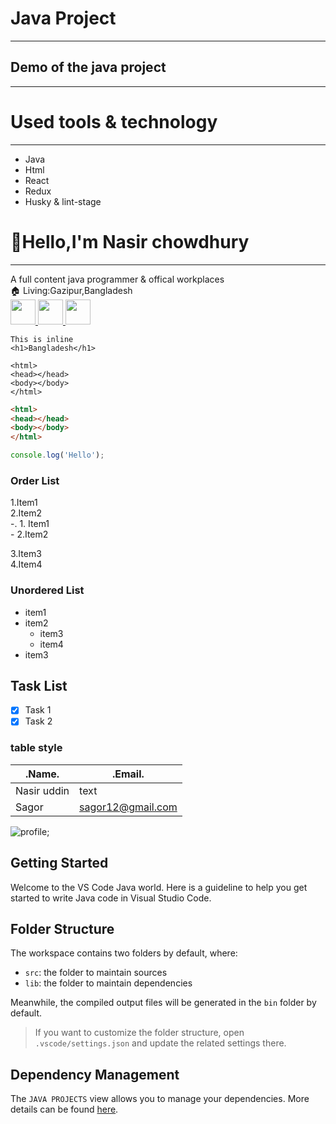 <!--markdown Tutorial-->

# Java Project

---
## Demo of the java project
<hr>

# Used tools & technology

---

- Java
- Html
- React
- Redux
- Husky & lint-stage
# 👋Hello,I'm Nasir chowdhury

---
A full content java programmer & offical workplaces  
🏠 Living:Gazipur,Bangladesh  
<a href="https://www.facebook.com/login">
<img src="./images/icon.png" width="40px" />
</a>
<a href="https://www.linkedin.com/login">
<img src="../../../images/down1.png" width="40px" />
</a>
<a href="https://www.wordpress.com/login">
<img src="../../../images/word1.png" width="40px" clip-path=circle() />
</a>

`This is inline`  
`<h1>Bangladesh</h1>`
```
<html>
<head></head>
<body></body>
</html>

```

```html
<html>
<head></head>
<body></body>
</html>

```
```javascript
console.log('Hello');
```
### Order List

1.Item1  
2.Item2    
        -. 1. Item1  
        - 2.Item2 

3.Item3    
4.Item4  

### Unordered List
- item1
- item2 
  - item3  
  - item4
- item3


## Task List
-[x] Task 1
- [x] Task 2  
### table style
| .Name. | .Email.  |
|-----|-----|
| Nasir uddin | text |
| Sagor | sagor12@gmail.com|

![profile](https://scontent.fdac155-1.fna.fbcdn.net/v/t39.30808-6/239427705_401979038027959_5601039094404509337_n.jpg?stp=dst-jpg_p526x296&_nc_cat=109&ccb=1-7&_nc_sid=be3454&_nc_eui2=AeGRXSZ5r0VEMKEbXNqmrS9ILJ5h5GG1QrEsnmHkYbVCsQoZdqiP7XWo-2ZJRo3b4TAk-Uk3MiR3spvkRD_Z3tRp&_nc_ohc=FbEpcRKzpC8AX8xjTWC&_nc_ht=scontent.fdac155-1.fna&oh=00_AfDCTUypS6YTul8Ntz1IrWIkm_kvwOqlc2L7YwviKxBYjA&oe=64E01AF0);










## Getting Started

Welcome to the VS Code Java world. Here is a guideline to help you get started to write Java code in Visual Studio Code.

## Folder Structure

The workspace contains two folders by default, where:

- `src`: the folder to maintain sources
- `lib`: the folder to maintain dependencies

Meanwhile, the compiled output files will be generated in the `bin` folder by default.

> If you want to customize the folder structure, open `.vscode/settings.json` and update the related settings there.

## Dependency Management

The `JAVA PROJECTS` view allows you to manage your dependencies. More details can be found [here](https://github.com/microsoft/vscode-java-dependency#manage-dependencies).
